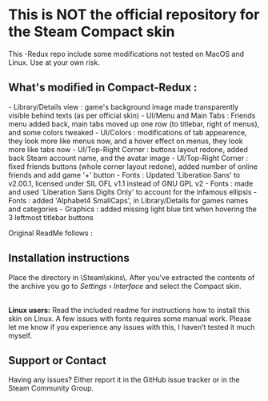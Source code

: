 <h1>This is NOT the official repository for the Steam Compact skin</h1>
This -Redux repo include some modifications not tested on MacOS and Linux.
Use at your own risk.

<h2>What's modified in Compact-Redux :</h2>
- Library/Details view : game's background image made transparently visible behind texts (as per official skin)
- UI/Menu and Main Tabs : Friends menu added back, main tabs moved up one row (to titlebar, right of menus), and some colors tweaked
- UI/Colors : modifications of tab appearence, they look more like menus now, and a hover effect on menus, they look more like tabs now
- UI/Top-Right Corner : buttons layout redone, added back Steam account name, and the avatar image
- UI/Top-Right Corner : fixed friends buttons (whole corner layout redone), added number of online friends and add game '+' button
- Fonts : Updated 'Liberation Sans' to v2.00.1, licensed under SIL OFL v1.1 instead of GNU GPL v2
- Fonts : made and used 'Liberation Sans Digits Only' to account for the infamous ellipsis
- Fonts : added 'Alphabet4 SmallCaps', in Library/Details for games names and categories
- Graphics : added missing light blue tint when hovering the 3 leftmost titlebar buttons

Original ReadMe follows :

<h2>Installation instructions</h2>
Place the directory in \Steam\skins\. After you’ve extracted the contents of the archive you go to <i>Settings</i> › <i>Interface</i> and select the Compact skin.

<br><strong>Linux users:</strong> Read the included readme for instructions how to install this skin on Linux. A few issues with fonts requires some manual work. Please let me know if you experience any issues with this, I haven’t tested it much myself.

<h2>Support or Contact</h2>
Having any issues? Either report it in the GitHub issue tracker or in the Steam Community Group.
